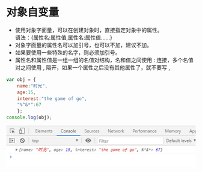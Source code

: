 # 对象自变量

* 使用对象字面量，可以在创建对象时，直接指定对象中的属性。  
语法：{属性名:属性值,属性名:属性值......}  
* 对象字面量的属性名可以加引号，也可以不加，建议不加。  
* 如果要使用一些特殊的名字，则必须加引号。
* 属性名和属性值是一组一组的名值对结构，名和值之间使用 : 连接，多个名值对之间使用 , 隔开，如果一个属性之后没有其他属性了，就不要写 ,

```javascript
var obj = {
    name:"时光",
    age:15,
    interest:"the game of go",
    "%^&*":67
    };
console.log(obj);
```

![image](../images/20/1.png)